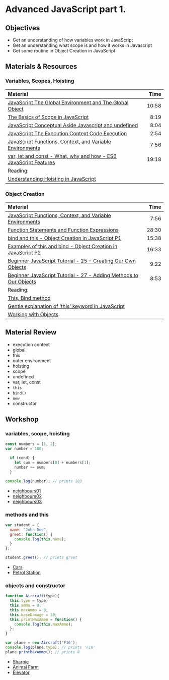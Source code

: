 # Advanced JavaScript part 1.

## Objectives
 - Get an understanding of how variables work in JavaScript
 - Get an understanding what scope is and how it works in Javascript
 - Get some routine in Object Creation in JavaScript

## Materials & Resources

### Variables, Scopes, Hoisting
| Material | Time |
|:---------|-----:|
| [JavaScript The Global Environment and The Global Object](https://www.youtube.com/watch?v=byiUGKVeJuY) | 10:58 |
| [The Basics of Scope in JavaScript](https://www.youtube.com/watch?v=ZoFlcv2ByBo) | 8:19 |
| [JavaScript Conceptual Aside Javascript and undefined](https://www.youtube.com/watch?v=J7QkYbxfMxo) | 8:04 |
| [JavaScript The Execution Context Code Execution](https://www.youtube.com/watch?v=FdW0WbvmS3k) | 2:54 |
| [JavaScript Functions, Context, and Variable Environments](https://www.youtube.com/watch?v=F9o4CPcDq18) | 7:56 |
| [var, let and const - What, why and how - ES6 JavaScript Features](https://www.youtube.com/watch?v=sjyJBL5fkp8) | 19:18 |
| Reading: |  |
| [Understanding Hoisting in JavaScript](https://scotch.io/tutorials/understanding-hoisting-in-javascript) | |

### Object Creation
| Material | Time |
|:---------|-----:|
| [JavaScript Functions, Context, and Variable Environments](https://www.youtube.com/watch?v=F9o4CPcDq18) | 7:56 |
| [Function Statements and Function Expressions](https://www.youtube.com/watch?v=oB5rH_9bqAI) | 28:30 |
| [bind and this - Object Creation in JavaScript P1](https://www.youtube.com/watch?v=GhbhD1HR5vk) | 15:38 |
| [Examples of this and bind - Object Creation in JavaScript P2](https://www.youtube.com/watch?v=PIkA60I0dKU) | 16:33 |
| [Beginner JavaScript Tutorial - 25 - Creating Our Own Objects](https://www.youtube.com/watch?v=6xLcSTDeB7A) | 9:22 |
| [Beginner JavaScript Tutorial - 27 - Adding Methods to Our Objects](https://www.youtube.com/watch?v=6lQEtgFnZTY) | 8:53 |
| Reading: |  |
| [This, Bind method](https://developer.mozilla.org/en-US/docs/Web/JavaScript/Reference/Operators/this) |  |
| [Gentle explanation of 'this' keyword in JavaScript](https://rainsoft.io/gentle-explanation-of-this-in-javascript) |  |
| [Working with Objects](https://developer.mozilla.org/en-US/docs/Web/JavaScript/Guide/Working_with_Objects) |  |

## Material Review
 - execution context
  - global
  - this
  - outer environment
 - hoisting
 - scope
 - undefined
 - var, let, const
 - `this`
 - `bind()`
 - `new`
 - constructor

## Workshop

### variables, scope, hoisting

```js
const numbers = [1, 2];
var number = 100;

  if (cond) {
    let sum = numbers[0] + numbers[1];
    number += sum;
  }

console.log(number); // prints 103
```

 - [neighbours01](neighbours/neighbours01.js)
 - [neighbours02](neighbours/neighbours02.js)
 - [neighbours03](neighbours/neighbours03.js)

### methods and this

```js
var student = {
  name: "John Doe",
  greet: function() {
    console.log(this.name);
  }
};

student.greet(); // prints greet
```

 - [Cars](cars/cars.js)
 - [Petrol Station](petrol-station/petrol-station.js)

### objects and constructor

```js
function Aircraft(type){
  this.type = type;
  this.ammo = 0;
  this.maxAmmo = 8;
  this.baseDamage = 30;
  this.printMaxAmmo = function() {
    console.log(this.maxAmmo);
  };
}

var plane = new Aircraft('F16');
console.log(plane.type); // prints 'F16'
plane.printMaxAmmo(); // prints 8
```

 - [Sharpie](sharpie/js.md)
 - [Animal Farm](animal-farm/js.md)
 - [Elevator](elevator/js.md)
